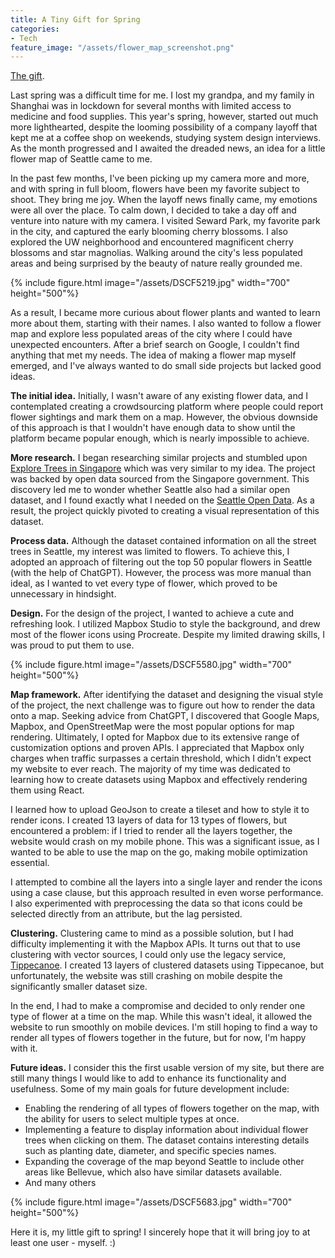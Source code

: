 ```yaml
---
title: A Tiny Gift for Spring
categories:
- Tech
feature_image: "/assets/flower_map_screenshot.png"
---
```


[The gift](https://tinyzoesy.github.io/Seattle-Trees-and-Flowers/).

Last spring was a difficult time for me. I lost my grandpa, and my family in Shanghai was in lockdown for several months with limited access to medicine and food supplies. This year's spring, however, started out much more lighthearted, despite the looming possibility of a company layoff that kept me at a coffee shop on weekends, studying system design interviews. As the month progressed and I awaited the dreaded news, an idea for a little flower map of Seattle came to me.

In the past few months, I've been picking up my camera more and more, and with spring in full bloom, flowers have been my favorite subject to shoot. They bring me joy. When the layoff news finally came, my emotions were all over the place. To calm down, I decided to take a day off and venture into nature with my camera. I visited Seward Park, my favorite park in the city, and captured the early blooming cherry blossoms. I also explored the UW neighborhood and encountered magnificent cherry blossoms and star magnolias. Walking around the city's less populated areas and being surprised by the beauty of nature really grounded me.

{% include figure.html image="/assets/DSCF5219.jpg" width="700" height="500"%}

As a result, I became more curious about flower plants and wanted to learn more about them, starting with their names. I also wanted to follow a flower map and explore less populated areas of the city where I could have unexpected encounters. After a brief search on Google, I couldn't find anything that met my needs. The idea of making a flower map myself emerged, and I've always wanted to do small side projects but lacked good ideas.

**The initial idea.**
Initially, I wasn't aware of any existing flower data, and I contemplated creating a crowdsourcing platform where people could report flower sightings and mark them on a map. However, the obvious downside of this approach is that I wouldn't have enough data to show until the platform became popular enough, which is nearly impossible to achieve.

**More research.** 
I began researching similar projects and stumbled upon [Explore Trees in Singapore](https://exploretrees.sg) which was very similar to my idea. The project was backed by open data sourced from the Singapore government. This discovery led me to wonder whether Seattle also had a similar open dataset, and I found exactly what I needed on the [Seattle Open Data](https://data.seattle.gov/dataset/Trees/f93e-gna8). As a result, the project quickly pivoted to creating a visual representation of this dataset.

**Process data.** Although the dataset contained information on all the street trees in Seattle, my interest was limited to flowers. To achieve this, I adopted an approach of filtering out the top 50 popular flowers in Seattle (with the help of ChatGPT). However, the process was more manual than ideal, as I wanted to vet every type of flower, which proved to be unnecessary in hindsight.

**Design.** For the design of the project, I wanted to achieve a cute and refreshing look. I utilized Mapbox Studio to style the background, and drew most of the flower icons using Procreate. Despite my limited drawing skills, I was proud to put them to use.

{% include figure.html image="/assets/DSCF5580.jpg" width="700" height="500"%}

**Map framework.** After identifying the dataset and designing the visual style of the project, the next challenge was to figure out how to render the data onto a map. Seeking advice from ChatGPT, I discovered that Google Maps, Mapbox, and OpenStreetMap were the most popular options for map rendering. Ultimately, I opted for Mapbox due to its extensive range of customization options and proven APIs. I appreciated that Mapbox only charges when traffic surpasses a certain threshold, which I didn't expect my website to ever reach. The majority of my time was dedicated to learning how to create datasets using Mapbox and effectively rendering them using React.

I learned how to upload GeoJson to create a tileset and how to style it to render icons. I created 13 layers of data for 13 types of flowers, but encountered a problem: if I tried to render all the layers together, the website would crash on my mobile phone. This was a significant issue, as I wanted to be able to use the map on the go, making mobile optimization essential.

I attempted to combine all the layers into a single layer and render the icons using a case clause, but this approach resulted in even worse performance. I also experimented with preprocessing the data so that icons could be selected directly from an attribute, but the lag persisted.

**Clustering.** 
Clustering came to mind as a possible solution, but I had difficulty implementing it with the Mapbox APIs. It turns out that to use clustering with vector sources, I could only use the legacy service, [Tippecanoe](https://github.com/mapbox/tippecanoe). I created 13 layers of clustered datasets using Tippecanoe, but unfortunately, the website was still crashing on mobile despite the significantly smaller dataset size.

In the end, I had to make a compromise and decided to only render one type of flower at a time on the map. While this wasn't ideal, it allowed the website to run smoothly on mobile devices. I'm still hoping to find a way to render all types of flowers together in the future, but for now, I'm happy with it.


**Future ideas.** I consider this the first usable version of my site, but there are still many things I would like to add to enhance its functionality and usefulness. Some of my main goals for future development include:

- Enabling the rendering of all types of flowers together on the map, with the ability for users to select multiple types at once.
- Implementing a feature to display information about individual flower trees when clicking on them. The dataset contains interesting details such as planting date, diameter, and specific species names.
- Expanding the coverage of the map beyond Seattle to include other areas like Bellevue, which also have similar datasets available.
- And many others

{% include figure.html image="/assets/DSCF5683.jpg" width="700" height="500"%}

Here it is, my little gift to spring! I sincerely hope that it will bring joy to at least one user - myself. :)
